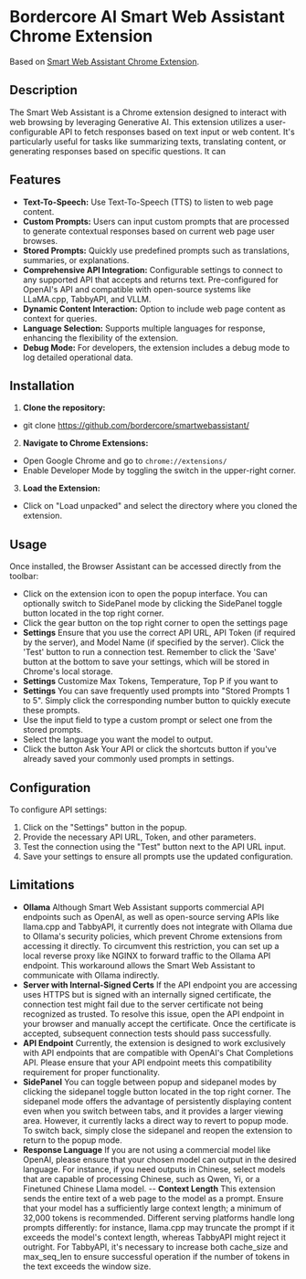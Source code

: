 # Bordercore AI Smart Web Assistant Chrome Extension

Based on [Smart Web Assistant Chrome Extension](https://github.com/smartwebassistant/chrome_extension).

## Description

The Smart Web Assistant is a Chrome extension designed to interact with web browsing by leveraging Generative AI. This extension utilizes a user-configurable API to fetch responses based on text input or web content. It's particularly useful for tasks like summarizing texts, translating content, or generating responses based on specific questions.
It can

## Features
- **Text-To-Speech:** Use Text-To-Speech (TTS) to listen to web page content.
- **Custom Prompts:** Users can input custom prompts that are processed to generate contextual responses based on current web page user browses.
- **Stored Prompts:** Quickly use predefined prompts such as translations, summaries, or explanations.
- **Comprehensive API Integration:** Configurable settings to connect to any supported API that accepts and returns text. Pre-configured for OpenAI's API and compatible with open-source systems like LLaMA.cpp, TabbyAPI, and VLLM.
- **Dynamic Content Interaction:** Option to include web page content as context for queries.
- **Language Selection:** Supports multiple languages for response, enhancing the flexibility of the extension.
- **Debug Mode:** For developers, the extension includes a debug mode to log detailed operational data.

## Installation

1. **Clone the repository:**
- git clone https://github.com/bordercore/smartwebassistant/
2. **Navigate to Chrome Extensions:**
- Open Google Chrome and go to `chrome://extensions/`
- Enable Developer Mode by toggling the switch in the upper-right corner.
3. **Load the Extension:**
- Click on "Load unpacked" and select the directory where you cloned the extension.

## Usage
Once installed, the Browser Assistant can be accessed directly from the toolbar:
- Click on the extension icon to open the popup interface. You can optionally switch to SidePanel mode by clicking the SidePanel toggle button located in the top right corner.
- Click the gear button on the top right corner to open the settings page
- **Settings** Ensure that you use the correct API URL, API Token (if required by the server), and Model Name (if specified by the server). Click the 'Test' button to run a connection test. Remember to click the 'Save' button at the bottom to save your settings, which will be stored in Chrome's local storage.
- **Settings** Customize Max Tokens, Temperature, Top P if you want to
- **Settings** You can save frequently used prompts into "Stored Prompts 1 to 5". Simply click the corresponding number button to quickly execute these prompts.
- Use the input field to type a custom prompt or select one from the stored prompts.
- Select the language you want the model to output.
- Click the button Ask Your API or click the shortcuts button if you've already saved your commonly used prompts in settings.

## Configuration
To configure API settings:
1. Click on the "Settings" button in the popup.
2. Provide the necessary API URL, Token, and other parameters.
3. Test the connection using the "Test" button next to the API URL input.
4. Save your settings to ensure all prompts use the updated configuration.

## Limitations
- **Ollama** Although Smart Web Assistant supports commercial API endpoints such as OpenAI, as well as open-source serving APIs like llama.cpp and TabbyAPI, it currently does not integrate with Ollama due to Ollama's security policies, which prevent Chrome extensions from accessing it directly. To circumvent this restriction, you can set up a local reverse proxy like NGINX to forward traffic to the Ollama API endpoint. This workaround allows the Smart Web Assistant to communicate with Ollama indirectly.
- **Server with Internal-Signed Certs** If the API endpoint you are accessing uses HTTPS but is signed with an internally signed certificate, the connection test might fail due to the server certificate not being recognized as trusted. To resolve this issue, open the API endpoint in your browser and manually accept the certificate. Once the certificate is accepted, subsequent connection tests should pass successfully.
- **API Endpoint** Currently, the extension is designed to work exclusively with API endpoints that are compatible with OpenAI's Chat Completions API. Please ensure that your API endpoint meets this compatibility requirement for proper functionality.
- **SidePanel** You can toggle between popup and sidepanel modes by clicking the sidepanel toggle button located in the top right corner. The sidepanel mode offers the advantage of persistently displaying content even when you switch between tabs, and it provides a larger viewing area. However, it currently lacks a direct way to revert to popup mode. To switch back, simply close the sidepanel and reopen the extension to return to the popup mode.
- **Response Language** If you are not using a commercial model like OpenAI, please ensure that your chosen model can output in the desired language. For instance, if you need outputs in Chinese, select models that are capable of processing Chinese, such as Qwen, Yi, or a Finetuned Chinese Llama model.
-- **Context Length** This extension sends the entire text of a web page to the model as a prompt. Ensure that your model has a sufficiently large context length; a minimum of 32,000 tokens is recommended. Different serving platforms handle long prompts differently: for instance, llama.cpp may truncate the prompt if it exceeds the model's context length, whereas TabbyAPI might reject it outright. For TabbyAPI, it's necessary to increase both cache_size and max_seq_len to ensure successful operation if the number of tokens in the text exceeds the window size.
